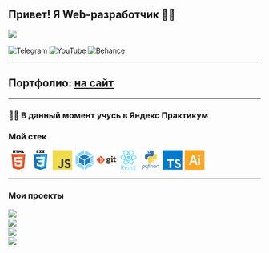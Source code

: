 
## Привет! Я Web-разработчик :technologist:
<div id="header">
  <img src="https://media.giphy.com/media/26tn33aiTi1jkl6H6/giphy.gif" width="150"/>
</div>


<div id="socials">

<a href="https://t.me/tearsoprah">![Telegram](https://img.shields.io/badge/Telegram-2CA5E0?style=for-the-badge&logo=telegram&logoColor=white)</a>
<a href="https://www.youtube.com/@etmeshik">![YouTube](https://img.shields.io/badge/YouTube-%23FF0000.svg?style=for-the-badge&logo=YouTube&logoColor=white)</a>
<a href="https://www.behance.net/qmeshokp21d7">![Behance](https://img.shields.io/badge/Behance-1769ff?style=for-the-badge&logo=behance&logoColor=white)</a>

[//]: # (<img src="https://komarev.com/ghpvc/?username=TearsOprah&style=flat-square&color=blue" alt=""/>)

</div>

---

## Портфолио: [на сайт](https://react-portfolio-klt5nhc95-tearsoprah.vercel.app/)

---

### :man_student: В данный момент учусь в Яндекс Практикум

### Мой стек
<div>

<img height="40px" src="https://raw.githubusercontent.com/devicons/devicon/1119b9f84c0290e0f0b38982099a2bd027a48bf1/icons/html5/html5-original-wordmark.svg">
<img height="40px" src="https://raw.githubusercontent.com/devicons/devicon/1119b9f84c0290e0f0b38982099a2bd027a48bf1/icons/css3/css3-original-wordmark.svg">
<img height="40px" src="https://raw.githubusercontent.com/devicons/devicon/1119b9f84c0290e0f0b38982099a2bd027a48bf1/icons/javascript/javascript-original.svg">
<img height="40px" src="https://raw.githubusercontent.com/devicons/devicon/1119b9f84c0290e0f0b38982099a2bd027a48bf1/icons/webpack/webpack-original.svg">
<img height="40px" src="https://raw.githubusercontent.com/devicons/devicon/1119b9f84c0290e0f0b38982099a2bd027a48bf1/icons/git/git-original-wordmark.svg">
<img height="40px" src="https://raw.githubusercontent.com/devicons/devicon/1119b9f84c0290e0f0b38982099a2bd027a48bf1/icons/react/react-original-wordmark.svg">
<img height="40px" src="https://raw.githubusercontent.com/devicons/devicon/1119b9f84c0290e0f0b38982099a2bd027a48bf1/icons/python/python-original-wordmark.svg">
<img height="40px" src="https://raw.githubusercontent.com/devicons/devicon/1119b9f84c0290e0f0b38982099a2bd027a48bf1/icons/typescript/typescript-original.svg">
<img height="40px" src="https://raw.githubusercontent.com/devicons/devicon/1119b9f84c0290e0f0b38982099a2bd027a48bf1/icons/illustrator/illustrator-plain.svg">
</div>



---

### Мои проекты

<div>
    <a href="https://github.com/TearsOprah/mesto">
      <img align="center" src="https://github-readme-stats.vercel.app/api/pin/?username=TearsOprah&repo=mesto" />
    </a>
</div>

<div>
    <a href="https://github.com/TearsOprah/mesto-react">
      <img align="center" src="https://github-readme-stats.vercel.app/api/pin/?username=TearsOprah&repo=mesto-react" />
    </a>
</div>

<div>
    <a href="https://github.com/TearsOprah/russian-travel">
        <img align="center" src="https://github-readme-stats.vercel.app/api/pin/?username=TearsOprah&repo=russian-travel" />
    </a>
</div>

<div>
    <a href="https://github.com/TearsOprah/how-to-learn">
      <img align="center" src="https://github-readme-stats.vercel.app/api/pin/?username=TearsOprah&repo=how-to-learn" />
    </a>
</div>


<!--
**TearsOprah/TearsOprah** is a ✨ _special_ ✨ repository because its `README.md` (this file) appears on your GitHub profile.

Here are some ideas to get you started:

- 🔭 I’m currently working on ...
- 🌱 I’m currently learning ...
- 👯 I’m looking to collaborate on ...
- 🤔 I’m looking for help with ...
- 💬 Ask me about ...
- 📫 How to reach me: ...
- 😄 Pronouns: ...
- ⚡ Fun fact: ...
-->

